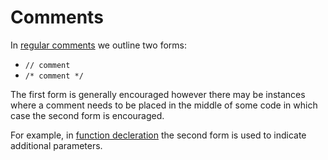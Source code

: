 # Comments

In [regular comments](../comments/index.md#regular-comments) we outline two forms:

- `// comment`
- `/* comment */`

The first form is generally encouraged however there may be instances where a comment needs to be placed in the middle of some code in which case the second form is encouraged.

For example, in [function decleration](../functions/index.md#function-decleration) the second form is used to indicate additional parameters.
